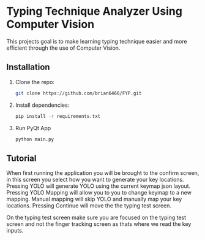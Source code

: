 # Typing Technique Analyzer Using Computer Vision

This projects goal is to make learning typing technique easier and more efficient through the use of Computer Vision.

## Installation

1. Clone the repo:
   ```bash
   git clone https://github.com/brian6466/FYP.git
   ```
2. Install dependencies:
   ```bash
   pip install -r requirements.txt
   ```

4. Run PyQt App
    ```bash
    python main.py
    ```

## Tutorial
When first running the application you will be brought to the confirm screen, in this screen you select how you want to generate your key locations. Pressing YOLO will generate YOLO using the current keymap json layout. Pressing YOLO Mapping will allow you to you to change keymap to a new mapping. Manual mapping will skip YOLO and manually map your key locations. Pressing Continue will move the the typing test screen.

On the typing test screen make sure you are focused on the typing test screen and not the finger tracking screen as thats where we read the key inputs.
